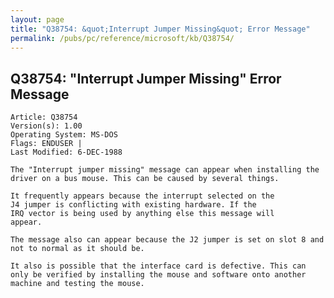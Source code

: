 ```yaml
---
layout: page
title: "Q38754: &quot;Interrupt Jumper Missing&quot; Error Message"
permalink: /pubs/pc/reference/microsoft/kb/Q38754/
---
```


## Q38754: &quot;Interrupt Jumper Missing&quot; Error Message

	Article: Q38754
	Version(s): 1.00
	Operating System: MS-DOS
	Flags: ENDUSER |
	Last Modified: 6-DEC-1988
	
	The "Interrupt jumper missing" message can appear when installing the
	driver on a bus mouse. This can be caused by several things.
	
	It frequently appears because the interrupt selected on the
	J4 jumper is conflicting with existing hardware. If the
	IRQ vector is being used by anything else this message will
	appear.
	
	The message also can appear because the J2 jumper is set on slot 8 and
	not to normal as it should be.
	
	It also is possible that the interface card is defective. This can
	only be verified by installing the mouse and software onto another
	machine and testing the mouse.
